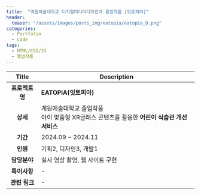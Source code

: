 ```yaml
---
title:  "계원예술대학교 디지털미디어디자인과 졸업작품 [잇토피아]"
header:
  teaser: "/assets/images/posts_img/eatopia/eatopia_D.png"
categories:
  - Portfolio
  - Code
tags:
  - HTML/CSS/JS
  - 졸업작품
---
```



| Title     | Description                                               |
| :---------: | --------------------------------------------------------- |
| **프로젝트명**     | **EATOPIA(잇토피아)**                                         |
| **상세**        | 계원예술대학교 졸업작품<br>아이 맞춤형 XR글래스 콘텐츠를 활용한 **어린이 식습관 개선 서비스** |
| **기간**        | 2024.09 ~ 2024.11                                         |
| **인원**        | 기획2, 디자인3, 개발1                                            |
| **담당분야**      | 실사 영상 촬영, 웹 사이트 구현                                        |
| **특이사항**      | -                                                         |
| **관련 링크** | -                                                         |
